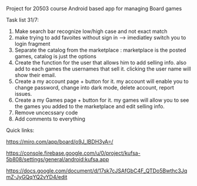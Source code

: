 Project for 20503 course Android based app for managing Board games

Task list 31/7:

1) Make search bar recognize low/high case and not exact match
2) make trying to add favoites without sign in --> imediatley switch you to login fragment
3)  Separate  the catalog from the marketplace : marketplace is the posted games, catalog is just the options
4)  Create the function for the user that allows him to add selling info. also add to each games the usernames that sell it. clicking the user name will show their email.
5)  Create a my account page + button for it. my account will enable you to change password, change into dark mode, delete account, report issues.
6) Create a my Games page + button for it. my games will allow you to see the games you added to the marketplace and edit selling info.
7)  Remove uncecssary code
8)  Add comments to everything




Quick links:

https://miro.com/app/board/o9J_lBDH3yA=/

https://console.firebase.google.com/u/0/project/kufsa-5b808/settings/general/android:kufsa.app

https://docs.google.com/document/d/17sk7cJSAfGbC4F_QTDo5Bwthc3JqmZ-JyGQqYQ2vYD4/edit
